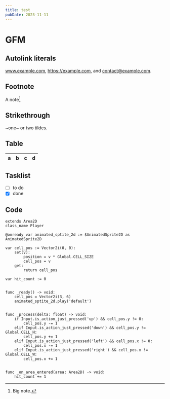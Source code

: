 ```yaml
---
title: test
pubDate: 2023-11-11
---
```


# GFM

## Autolink literals

www.example.com, https://example.com, and contact@example.com.

## Footnote

A note[^1]

[^1]: Big note.

## Strikethrough

~one~ or ~~two~~ tildes.

## Table

| a   | b   |   c |  d  |
| --- | :-- | --: | :-: |

## Tasklist

- [ ] to do
- [x] done

## Code

```gdscript
extends Area2D
class_name Player

@onready var animated_sptite_2d := $AnimatedSprite2D as AnimatedSprite2D

var cell_pos := Vector2i(0, 0):
    set(v):
        position = v * Global.CELL_SIZE
        cell_pos = v
    get:
        return cell_pos

var hit_count := 0


func _ready() -> void:
    cell_pos = Vector2i(3, 6)
    animated_sptite_2d.play('default')


func _process(delta: float) -> void:
    if Input.is_action_just_pressed('up') && cell_pos.y != 0:
        cell_pos.y -= 1
    elif Input.is_action_just_pressed('down') && cell_pos.y != Global.CELL_H:
        cell_pos.y += 1
    elif Input.is_action_just_pressed('left') && cell_pos.x != 0:
        cell_pos.x -= 1
    elif Input.is_action_just_pressed('right') && cell_pos.x != Global.CELL_W:
        cell_pos.x += 1


func _on_area_entered(area: Area2D) -> void:
    hit_count += 1
```
